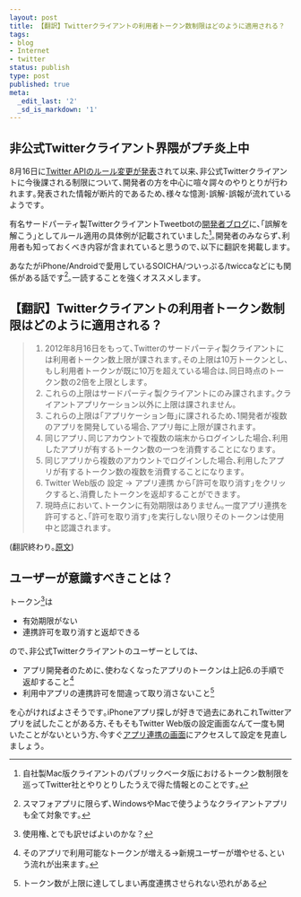 ```yaml
---
layout: post
title: 【翻訳】Twitterクライアントの利用者トークン数制限はどのように適用される？
tags:
- blog
- Internet
- twitter
status: publish
type: post
published: true
meta:
  _edit_last: '2'
  _sd_is_markdown: '1'
---
```

<h2>非公式Twitterクライアント界隈がプチ炎上中</h2>

<p>8月16日に<a href="https://dev.twitter.com/blog/changes-coming-to-twitter-api">Twitter APIのルール変更が発表</a>されて以来､非公式Twitterクライアントに今後課される制限について､開発者の方を中心に喧々諤々のやりとりが行われます｡発表された情報が断片的であるため､様々な憶測･誤解･誤報が流れているようです｡</p>

有名サードパーティ製TwitterクライアントTweetbotの<a href="http://tapbots.com/blog/">開発者ブログ</a>に､｢誤解を解こう｣としてルール適用の具体例が記載されていました[^1]｡開発者のみならず､利用者も知っておくべき内容が含まれていると思うので､以下に翻訳を掲載します｡

[^1]:自社製Mac版クライアントのパブリックベータ版におけるトークン数制限を巡ってTwitter社とやりとりしたうえで得た情報とのことです｡

あなたがiPhone/Androidで愛用しているSOICHA/ついっぷる/twiccaなどにも関係がある話です[^2]｡一読することを強くオススメします｡

[^2]:スマフォアプリに限らず､WindowsやMacで使うようなクライアントアプリも全て対象です｡

<h2>【翻訳】Twitterクライアントの利用者トークン数制限はどのように適用される？</h2>

<blockquote>
  <ol>
  <li>2012年8月16日をもって､Twitterのサードパーティ製クライアントには利用者トークン数上限が課されます｡その上限は10万トークンとし､もし利用者トークンが既に10万を超えている場合は､同日時点のトークン数の2倍を上限とします｡</li>
  <li>これらの上限はサードパーティ製クライアントにのみ課されます｡クライアントアプリケーション以外に上限は課されません｡</li>
  <li>これらの上限は｢アプリケーション毎｣に課されるため､1開発者が複数のアプリを開発している場合､アプリ毎に上限が課されます｡</li>
  <li>同じアプリ､同じアカウントで複数の端末からログインした場合､利用したアプリが有するトークン数の一つを消費することになります｡</li>
  <li>同じアプリから複数のアカウントでログインした場合､利用したアプリが有するトークン数の複数を消費することになります｡</li>
  <li>Twitter Web版の 設定 -> アプリ連携 から｢許可を取り消す｣をクリックすると､消費したトークンを返却することができます｡</li>
  <li>現時点において､トークンに有効期限はありません｡一度アプリ連携を許可すると､｢許可を取り消す｣を実行しない限りそのトークンは使用中と認識されます｡</li>
  </ol>
</blockquote>

<p>(翻訳終わり｡<a href="http://tapbots.com/blog/news/where-did-the-tweetbot-for-mac-alpha-go">原文</a>)</p>

<h2>ユーザーが意識すべきことは？</h2>

トークン[^3]は

[^3]:使用権､とでも訳せばよいのかな？

<ul>
<li>有効期限がない</li>
<li>連携許可を取り消すと返却できる</li>
</ul>

<p>ので､非公式Twitterクライアントのユーザーとしては､</p>


- アプリ開発者のために､使わなくなったアプリのトークンは上記6.の手順で返却すること[^4]
- 利用中アプリの連携許可を間違って取り消さないこと[^5]

[^4]:そのアプリで利用可能なトークンが増える->新規ユーザーが増やせる､という流れが出来ます｡

[^5]:トークン数が上限に達してしまい再度連携させられない恐れがある

<p>を心がければよさそうです｡iPhoneアプリ探しが好きで過去にあれこれTwitterアプリを試したことがある方､そもそもTwitter Web版の設定画面なんて一度も開いたことがないという方､今すぐ<a href="https://twitter.com/settings/applications">アプリ連携の画面</a>にアクセスして設定を見直しましょう｡</p>
